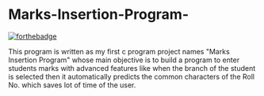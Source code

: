 # Marks-Insertion-Program-

[![forthebadge](https://forthebadge.com/images/badges/made-with-c.svg)](https://forthebadge.com)

This program is written as my first c program project names "Marks Insertion Program" whose main objective is to build a program to enter students marks with advanced features like when the branch of the student is selected then it automatically predicts the common characters of the Roll No. which saves lot of time of the user.
